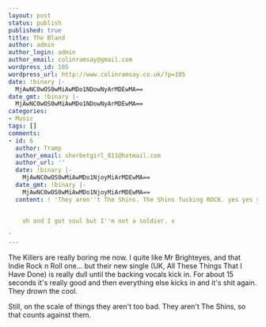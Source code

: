 ```yaml
---
layout: post
status: publish
published: true
title: The Bland
author: admin
author_login: admin
author_email: colinramsay@gmail.com
wordpress_id: 105
wordpress_url: http://www.colinramsay.co.uk/?p=105
date: !binary |-
  MjAwNC0wOS0wMiAwMDo1NDowNyArMDEwMA==
date_gmt: !binary |-
  MjAwNC0wOS0wMiAwMDo1NDowNyArMDEwMA==
categories:
- Music
tags: []
comments:
- id: 6
  author: Tramp
  author_email: sherbetgirl_811@hotmail.com
  author_url: ''
  date: !binary |-
    MjAwNC0wOS0wMiAwMDo1NjoyMiArMDEwMA==
  date_gmt: !binary |-
    MjAwNC0wOS0wMiAwMDo1NjoyMiArMDEwMA==
  content: ! 'They aren''t The Shins. The Shins fucking ROCK. yes yes yes... oh yes.


    oh and I got soul but I''m not a soldier. x

'
---
```

<p>The Killers are really boring me now. I quite like Mr Brighteyes, and that Indie Rock n Roll one... but their new single (UK, All These Things That I Have Done) is really dull until the backing vocals kick in. For about 15 seconds it's really good and then everything else kicks in and it's shit again. They drown the cool.</p>
<p>Still, on the scale of things they aren't too bad. They aren't The Shins, so that counts against them.</p>
